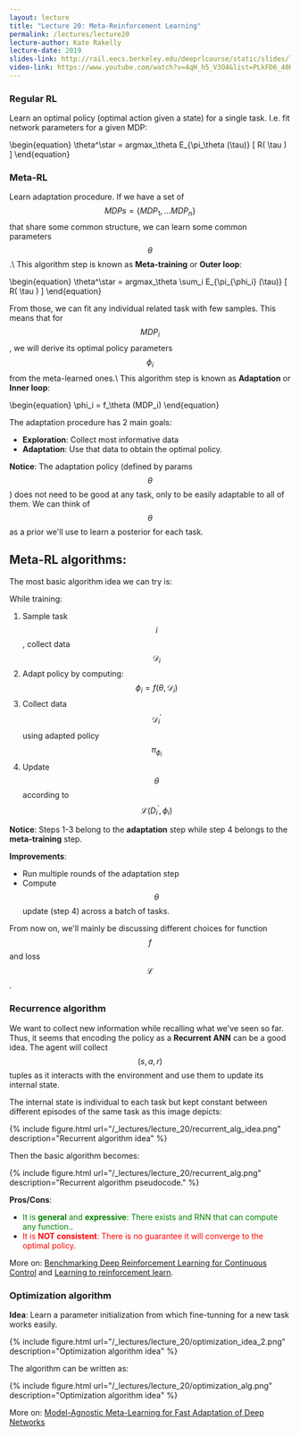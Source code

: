 ```yaml
---
layout: lecture
title: "Lecture 20: Meta-Reinforcement Learning"
permalink: /lectures/lecture20
lecture-author: Kate Rakelly
lecture-date: 2019
slides-link: http://rail.eecs.berkeley.edu/deeprlcourse/static/slides/lec-20.pdf
video-link: https://www.youtube.com/watch?v=4qH_h5_V3O4&list=PLkFD6_40KJIwhWJpGazJ9VSj9CFMkb79A&index=20&t=7s
---
```

<!--
Disclaimer and authorship:
This article is provided for free only for your personal informational and entertainment purposes. No commercial use of it is allowed.

Please note there might be mistakes. We would be grateful to receive (constructive) criticism if you spot any. You can reach us at: ai.campus.ai@gmail.com or directly open an issue on our github repo: https://github.com/CampusAI/CampusAI.github.io

If considering to use the text please cite the original author/s of the lecture/paper.
Furthermore, please acknowledge our work by adding a link to our website: https://campusai.github.io/ and citing our names: Oleguer Canal and Federico Taschin.
-->

### Regular RL
Learn an optimal policy (optimal action given a state) for a single task. I.e.
fit network parameters for a given MDP:

\begin{equation}
\theta^\star = argmax_\theta E_{\pi_\theta (\tau)} \[ R( \tau ) \]
\end{equation}

### Meta-RL
Learn adaptation procedure.
If we have a set of $$MDPs = \{ MDP_1, ... MDP_n \}$$ that share some common structure, we can learn some common parameters $$\theta$$.\\
This algorithm step is known as **Meta-training** or **Outer loop**:

\begin{equation}
\theta^\star = argmax_\theta \sum_i E_{\pi_{\phi_i} (\tau)} \[ R( \tau ) \]
\end{equation}

From those, we can fit any individual related task with few samples.
This means that for $$MDP_i$$, we will derive its optimal policy parameters $$\phi_i$$ from the meta-learned ones.\\
This algorithm step is known as **Adaptation** or **Inner loop**:

\begin{equation}
\phi_i = f_\theta (MDP_i)
\end{equation}

The adaptation procedure has 2 main goals:
- **Exploration**: Collect most informative data
- **Adaptation**: Use that data to obtain the optimal policy.

**Notice**: The adaptation policy (defined by params $$\theta$$) does not need to be good at any task, only to be easily adaptable to all of them. We can think of $$\theta$$ as a prior we'll use to learn a posterior for each task.

## Meta-RL algorithms:
The most basic algorithm idea we can try is:

While training:
  1. Sample task $$i$$, collect data $$\mathcal{D}_i$$
  2. Adapt policy by computing: $$\phi_i = f(\theta, \mathcal{D}_i)$$
  3. Collect data $$\mathcal{D}_i^\prime$$ using adapted policy $$\pi_{\phi_i}$$
  4. Update $$\theta$$ according to $$\mathcal{L} (D_i^\prime, \phi_i)$$

**Notice**: Steps 1-3 belong to the **adaptation** step while step 4 belongs to the **meta-training** step.

**Improvements**:
- Run multiple rounds of the adaptation step
- Compute $$\theta$$ update (step 4) across a batch of tasks.

From now on, we'll mainly be discussing different choices for function $$f$$ and loss $$\mathcal{L}$$.

### Recurrence algorithm
We want to collect new information while recalling what we've seen so far.
Thus, it seems that encoding the policy as a **Recurrent ANN** can be a good idea.
The agent will collect $$(s, a, r)$$ tuples as it interacts with the environment and use them to update its internal state.

The internal state is individual to each task but kept constant between different episodes of the same task as this image depicts:

{% include figure.html url="/_lectures/lecture_20/recurrent_alg_idea.png" description="Recurrent algorithm idea" %}

Then the basic algorithm becomes:

{% include figure.html url="/_lectures/lecture_20/recurrent_alg.png" description="Recurrent algorithm pseudocode." %}

**Pros/Cons**:
+ <span style="color:green">It is **general** and **expressive**: There exists and RNN that can compute any function.</span>.
+ <span style="color:red">It is **NOT consistent**: There is no guarantee it will converge to the optimal policy</span>.

More on: [Benchmarking Deep Reinforcement Learning for Continuous Control](https://arxiv.org/abs/1604.06778) and [Learning to reinforcement learn](https://arxiv.org/abs/1611.05763).

### Optimization algorithm

**Idea**: Learn a parameter initialization from which fine-tunning for a new task works easily.

{% include figure.html url="/_lectures/lecture_20/optimization_idea_2.png" description="Optimization algorithm idea" %}

The algorithm can be written as:

{% include figure.html url="/_lectures/lecture_20/optimization_alg.png" description="Optimization algorithm idea" %}

More on: [Model-Agnostic Meta-Learning for Fast Adaptation of Deep Networks](https://arxiv.org/abs/1703.03400)